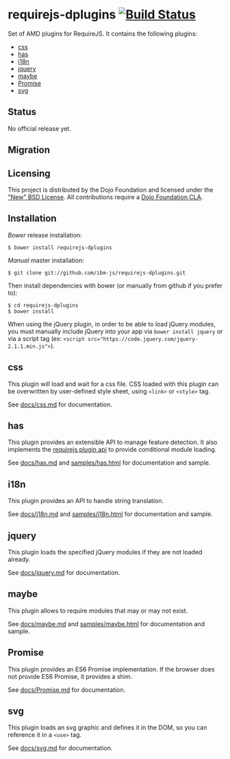 # requirejs-dplugins [![Build Status](https://travis-ci.org/ibm-js/requirejs-dplugins.png?branch=master)](https://travis-ci.org/ibm-js/requirejs-dplugins)

Set of AMD plugins for RequireJS. It contains the following plugins:

 * [css](#css)
 * [has](#has)
 * [i18n](#i18n)
 * [jquery](#jquery)
 * [maybe](#maybe)
 * [Promise](#promise)
 * [svg](#svg)

## Status

No official release yet.

## Migration

## Licensing

This project is distributed by the Dojo Foundation and licensed under the ["New" BSD License](./LICENSE).
All contributions require a [Dojo Foundation CLA](http://dojofoundation.org/about/claForm).

## Installation

_Bower_ release installation:

    $ bower install requirejs-dplugins

_Manual_ master installation:

    $ git clone git://github.com/ibm-js/requirejs-dplugins.git

Then install dependencies with bower (or manually from github if you prefer to):

	$ cd requirejs-dplugins
	$ bower install

When using the jQuery plugin, in order to be able to load jQuery modules, you must manually include jQuery into 
your app via `bower install jquery` or via a script tag (ex: `<script src="https://code.jquery.com/jquery-2.1.1.min.js">`).

## css
This plugin will load and wait for a css file. CSS loaded with this plugin can be overwritten by
user-defined style sheet, using `<link>` or `<style>` tag.

See [docs/css.md](./docs/css.md) for documentation.

## has
This plugin provides an extensible API to manage feature detection. It also implements the
[requirejs plugin api](http://requirejs.org/docs/plugins.html) to provide conditional module loading.

See [docs/has.md](./docs/has.md) and [samples/has.html](./samples/has.html) for documentation and sample.

## i18n
This plugin provides an API to handle string translation.

See [docs/i18n.md](./docs/i18n.md) and [samples/i18n.html](./samples/i18n.html) for documentation and sample.

## jquery
This plugin loads the specified jQuery modules if they are not loaded already.

See [docs/jquery.md](./docs/jquery.md) for documentation.

## maybe
This plugin allows to require modules that may or may not exist.

See [docs/maybe.md](./docs/maybe.md) and [samples/maybe.html](./samples/maybe.html) for documentation and sample.

## Promise
This plugin provides an ES6 Promise implementation. If the browser does not provide ES6 Promise, it provides a shim.

See [docs/Promise.md](./docs/Promise.md) for documentation.

## svg
This plugin loads an svg graphic and defines it in the DOM, so you can reference it in a `<use>` tag.

See [docs/svg.md](./docs/svg.md) for documentation.

